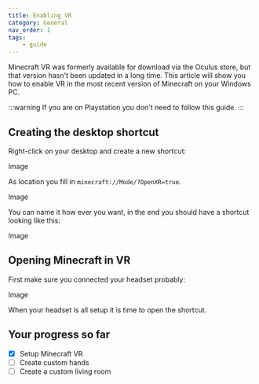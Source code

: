 ```yaml
---
title: Enabling VR
category: General
nav_order: 1
tags:
    - guide
---
```


Minecraft VR was formerly available for download via the Oculus store, but that version hasn't been updated in a long time. This article will show you how to enable VR in the most recent version of Minecraft on your Windows PC.

:::warning
If you are on Playstation you don't need to follow this guide.
:::

## Creating the desktop shortcut

Right-click on your desktop and create a new shortcut:

Image

As location you fill in `minecraft://Mode/?OpenXR=true`.

Image

You can name it how ever you want, in the end you should have a shortcut looking like this:

Image

## Opening Minecraft in VR

First make sure you connected your headset probably:

Image

When your headset is all setup it is time to open the shortcut.

## Your progress so far

<Checklist>

-   [x] Setup Minecraft VR
-   [ ] Create custom hands
-   [ ] Create a custom living room

</Checklist>